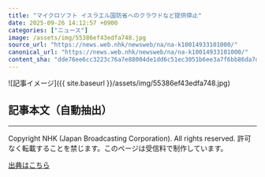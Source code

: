 ```yaml
---
title: "マイクロソフト イスラエル国防省へのクラウドなど提供停止"
date: 2025-09-26 14:12:57 +0900
categories: ["ニュース"]
image: /assets/img/55386ef43edfa748.jpg
source_url: "https://news.web.nhk/newsweb/na/na-k10014933101000/"
canonical_url: "https://news.web.nhk/newsweb/na/na-k10014933101000/"
content_sha: "dde76ee6cc3223c76a7e88004de1dd6c51ec3051b6ee3a7f6bb86da7d4de0070"
---
```


![記事イメージ]({{ site.baseurl }}/assets/img/55386ef43edfa748.jpg)

## 記事本文（自動抽出）
<div><div class="_13tndsj2"><nav aria-label="フッターサイトナビゲーション" class="_13tndsj4"></nav><hr class="esl7kn2s esl7kn1l esl7kn1n _14xli2ae"><p class="esl7kn2s esl7kn1m esl7kn1o _1yvk0f68 _1lugom81">Copyright NHK (Japan Broadcasting Corporation). All rights reserved. 許可なく転載することを禁じます。このページは受信料で制作しています。</p></div></div>

[出典はこちら](https://news.web.nhk/newsweb/na/na-k10014933101000/)
